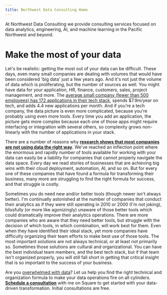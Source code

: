 ```yaml
---
title: Northwest Data Consulting Home
---
```


<!--<center><img src = "/GDC-logo-web-trans.png" alt = "Northwest Data Consulting Logo"></center>-->

At Northwest Data Consulting we provide consulting services focused on data analytics, engineering, AI, and machine learning in the Pacific Northwest and beyond.

# Make the most of your data

Let's be realistic: getting the most out of your data can be difficult. These days, even many small companies are dealing with volumes that would have been considered 'big data' just a few years ago. And it's not just the volume of data which is proliferating, but the number of sources as well. You might have data for your application, HR, finance, customers, sales, project management, and more. The [average small company (fewer than 500 employees) has 172 applications in their tech stack](https://chiefmartec.com/2023/04/how-big-is-your-tech-stack-really-heres-the-latest-data/), spends $7.9m/year on tech, and adds 4.4 new applications per month. And if you're a tech company, the data picture is even more complicated, because you're probably using even more tools. Every time you add an application, the picture gets more complex because each one of those apps might require interfacing or integration with several others, so complexity grows non-linearly with the number of applications in your stack. 

There are a number of reasons why **[research shows that most companies are not using data the right way](https://towardsdatascience.com/most-businesses-dont-use-data-the-right-way-research-e1dcc81a5627?gi=19a732577212)**. We've reached an inflection point where the enormous and rapidly number of tools available for working with your data can easily be a liability for companies that cannot properly navigate the data space. Every day we read stories of businesses that are achieving big wins with their cloud deployment, automation, AI, and so on. But for every one of these companies that have found a formula for transforming their business, many more are struggling to find the right formula for success, and that struggle is costly.

Sometimes you do need new and/or better tools (though newer isn't always better). I'm continually astonished at the number of companies that conduct their analytics as if they were still operating in 2010 or 2000 (I'm not joking), blissfully (or more like agonizingly) unaware of those better tools which could dramatically improve their analytics operations. There are more companies who are aware that they need better tools, but struggle with the decision of which tools, in which combination, will work best for them. Even when they have identified their ideal stack, yet more companies have difficulty organizing their team efforts to make best use of those tools. The most important solutions are not always technical, or at least not primarily so. Sometimes those solutions are cultural and organizational. You can have the best individual team members, and the best tech stack, but if that team isn't organized properly, you will still fall short in getting that critical insight that is so important to the success of your business.

Are you [overwhelmed with data](/posts/overwhelm.md)? Let us help you find the right technical and organization formula to make your data operations fire on all cylinders.  [**Schedule a consultation**](https://squareup.com/appointments/book/te87ie5un3hfh7/LVJS5MDJE4ZAP/start) with me on Square to get started with your data-driven transformation. Initial consultations are free.
